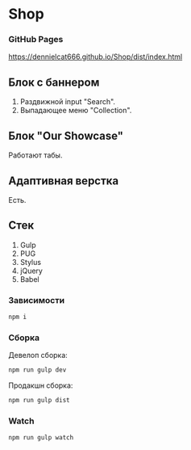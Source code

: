 # Shop

### GitHub Pages

https://dennielcat666.github.io/Shop/dist/index.html


## Блок c баннером

1. Раздвижной input "Search".
2. Выпадающее меню "Collection".

## Блок "Our Showcase"

Работают табы.

## Адаптивная верстка

Есть.

## Стек

1. Gulp
2. PUG
3. Stylus
4. jQuery
5. Babel

### Зависимости
```bash
npm i
```

### Сборка
Девелоп сборка:
```bash
npm run gulp dev
```
Продакшн сборка:
```bash
npm run gulp dist
```

### Watch
```bash
npm run gulp watch
```
